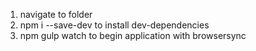1. navigate to folder
2. npm i --save-dev to install dev-dependencies
3. npm gulp watch to begin application with browsersync